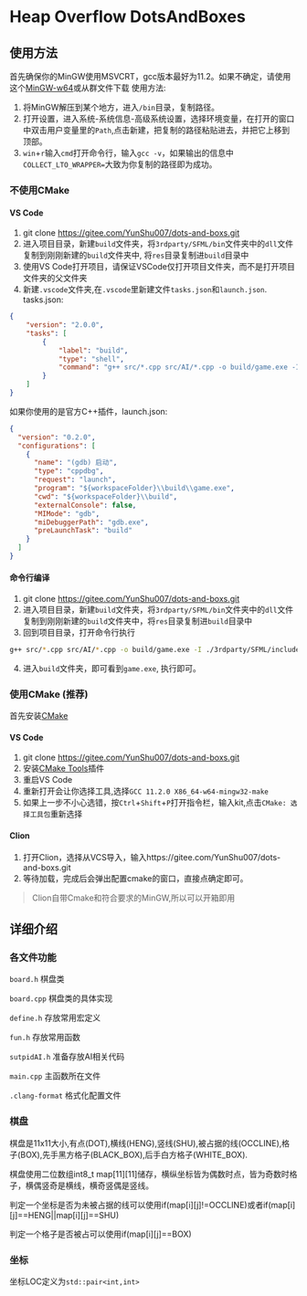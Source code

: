 # Heap Overflow DotsAndBoxes

## 使用方法
首先确保你的MinGW使用MSVCRT，gcc版本最好为11.2。如果不确定，请使用这个[MinGW-w64](https://ysod.azurewebsites.net/%E5%BC%80%E5%8F%91/MinGW/winlibs-x86_64-posix-seh-gcc-11.2.0-mingw-w64msvcrt-10.0.0-r1.zip)或从群文件下载
使用方法: 
1. 将MinGW解压到某个地方，进入`/bin`目录，复制路径。
2. 打开设置，进入系统-系统信息-高级系统设置，选择环境变量，在打开的窗口中双击用户变量里的`Path`,点击新建，把复制的路径粘贴进去，并把它上移到顶部。
3. `win`+`r`输入`cmd`打开命令行，输入`gcc -v`，如果输出的信息中`COLLECT_LTO_WRAPPER=`大致为你复制的路径即为成功。
### 不使用CMake
#### VS Code
1. git clone https://gitee.com/YunShu007/dots-and-boxs.git
2. 进入项目目录，新建`build`文件夹，将`3rdparty/SFML/bin`文件夹中的`dll`文件复制到刚刚新建的`build`文件夹中, 将`res`目录复制进`build`目录中
3. 使用VS Code打开项目，请保证VSCode仅打开项目文件夹，而不是打开项目文件夹的父文件夹
4. 新建`.vscode`文件夹,在`.vscode`里新建文件`tasks.json`和`launch.json`.
tasks.json:
```json
{
    "version": "2.0.0",
    "tasks": [
        {
            "label": "build",
            "type": "shell",
            "command": "g++ src/*.cpp src/AI/*.cpp -o build/game.exe -I ./3rdparty/SFML/include -L./3rdparty/SFML/lib -lsfml-graphics -lsfml-window -lsfml-system"
        }
    ]
}
```
如果你使用的是官方C++插件，launch.json:
```json
{
  "version": "0.2.0",
  "configurations": [
    {
      "name": "(gdb) 启动",
      "type": "cppdbg",
      "request": "launch",
      "program": "${workspaceFolder}\\build\\game.exe",
      "cwd": "${workspaceFolder}\\build",
      "externalConsole": false,
      "MIMode": "gdb",
      "miDebuggerPath": "gdb.exe",
      "preLaunchTask": "build"
    }
  ]
}
```
#### 命令行编译
1. git clone https://gitee.com/YunShu007/dots-and-boxs.git
2. 进入项目目录，新建`build`文件夹，将`3rdparty/SFML/bin`文件夹中的`dll`文件复制到刚刚新建的`build`文件夹中，将`res`目录复制进`build`目录中
3. 回到项目目录，打开命令行执行
```bash
g++ src/*.cpp src/AI/*.cpp -o build/game.exe -I ./3rdparty/SFML/include -L./3rdparty/SFML/lib -lsfml-graphics -lsfml-window -lsfml-system
```
4. 进入`build`文件夹，即可看到`game.exe`, 执行即可。
### 使用CMake (推荐)
首先安装[CMake](https://github.com/Kitware/CMake/releases/download/v3.24.0-rc4/cmake-3.24.0-rc4-windows-x86_64.msi)
#### VS Code
1. git clone https://gitee.com/YunShu007/dots-and-boxs.git
2. 安装[CMake Tools](https://marketplace.visualstudio.com/items?itemName=ms-vscode.cmake-tools)插件
3. 重启VS Code
4. 重新打开会让你选择工具,选择`GCC 11.2.0 X86_64-w64-mingw32-make`
5. 如果上一步不小心选错，按`Ctrl`+`Shift`+`P`打开指令栏，输入kit,点击`CMake: 选择工具包`重新选择
#### Clion
1. 打开Clion，选择从VCS导入，输入https://gitee.com/YunShu007/dots-and-boxs.git
2. 等待加载，完成后会弹出配置cmake的窗口，直接点确定即可。

> Clion自带Cmake和符合要求的MinGW,所以可以开箱即用
## 详细介绍
### 各文件功能
`board.h` 棋盘类

`board.cpp` 棋盘类的具体实现

`define.h` 存放常用宏定义

`fun.h` 存放常用函数

`sutpidAI.h` 准备存放AI相关代码

`main.cpp` 主函数所在文件

`.clang-format` 格式化配置文件

### 棋盘
棋盘是11x11大小,有点(DOT),横线(HENG),竖线(SHU),被占据的线(OCCLINE),格子(BOX),先手黑方格子(BLACK_BOX),后手白方格子(WHITE_BOX).

棋盘使用二位数组int8_t map[11][11]储存，横纵坐标皆为偶数时点，皆为奇数时格子，横偶竖奇是横线，横奇竖偶是竖线。

判定一个坐标是否为未被占据的线可以使用if(map[i][j]!=OCCLINE)或者if(map[i][j]==HENG||map[i][j]==SHU)

判定一个格子是否被占可以使用if(map[i][j]==BOX)


### 坐标
坐标LOC定义为`std::pair<int,int>`

